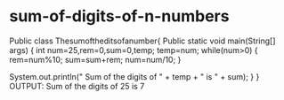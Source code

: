 # sum-of-digits-of-n-numbers
Public class Thesumoftheditsofanumber{
Public static void main(String[] args) {
int num=25,rem=0,sum=0,temp;
temp=num;
while(num&gt;0)
{
rem=num%10;
sum=sum+rem;
num=num/10;
}

System.out.println(&quot; Sum of the digits of &quot; + temp + &quot; is &quot; + sum);
}
}
OUTPUT:
Sum of the digits of 25 is 7
